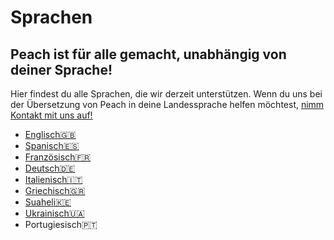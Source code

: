 # Sprachen
## Peach ist für alle gemacht, unabhängig von deiner Sprache!

Hier findest du alle Sprachen, die wir derzeit unterstützen.
Wenn du uns bei der Übersetzung von Peach in deine Landessprache helfen möchtest, [nimm Kontakt mit uns auf!](mailto:hello@peachbitcoin.com)

<ul>
  <li><a href="/">Englisch🇬🇧</a></li>
  <li><a href="/es">Spanisch🇪🇸</a></li>
  <li><a href="/fr">Französisch🇫🇷</a></li>
  <li><a href="/de">Deutsch🇩🇪</a></li>
  <li><a href="/it">Italienisch🇮🇹</a></li>
  <li><a href="/el">Griechisch🇬🇷</a></li>
  <li><a href="/sw">Suaheli🇰🇪</a></li>
  <li><a href="/uk">Ukrainisch🇺🇦</a></li>
  <li><a href="/uk"></a>Portugiesisch🇵🇹</li>
</ul>
